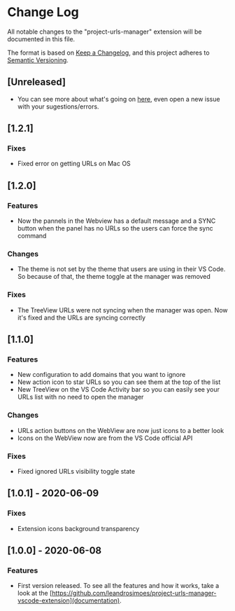 # Change Log

All notable changes to the "project-urls-manager" extension will be documented in this file.

The format is based on [Keep a Changelog](https://keepachangelog.com/en/1.0.0/),
and this project adheres to [Semantic Versioning](https://semver.org/spec/v2.0.0.html).

## [Unreleased]
- You can see more about what's going on [here](https://github.com/leandrosimoes/project-urls-manager-vscode-extension/issues), even open a new issue with your sugestions/errors.

## [1.2.1]
### Fixes
- Fixed error on getting URLs on Mac OS

## [1.2.0]
### Features
- Now the pannels in the Webview has a default message and a SYNC button when the panel has no URLs so the users can force the sync command

### Changes
- The theme is not set by the theme that users are using in their VS Code. So because of that, the theme toggle at the manager was removed

### Fixes
- The TreeView URLs were not syncing when the manager was open. Now it's fixed and the URLs are syncing correctly

## [1.1.0]
### Features
- New configuration to add domains that you want to ignore
- New action icon to star URLs so you can see them at the top of the list
- New TreeView on the VS Code Activity bar so you can easily see your URLs list with no need to open the manager

### Changes
- URLs action buttons on the WebView are now just icons to a better look
- Icons on the WebView now are from the VS Code official API

### Fixes
- Fixed ignored URLs visibility toggle state

## [1.0.1] - 2020-06-09
### Fixes
- Extension icons background transparency

## [1.0.0] - 2020-06-08
### Features
- First version released. To see all the features and how it works, take a look at the [https://github.com/leandrosimoes/project-urls-manager-vscode-extension](documentation).